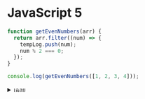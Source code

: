 # JavaScript 5

```javascript
function getEvenNumbers(arr) {
  return arr.filter((num) => {
    tempLog.push(num);
    num % 2 === 0;
  });
}

console.log(getEvenNumbers([1, 2, 3, 4]));
```

<details>
<summary>เฉลย</summary>

## เฉลย

ไม่มี return → filter ได้ []
วิธีแก้:
`return num % 2 === 0`

</details>
